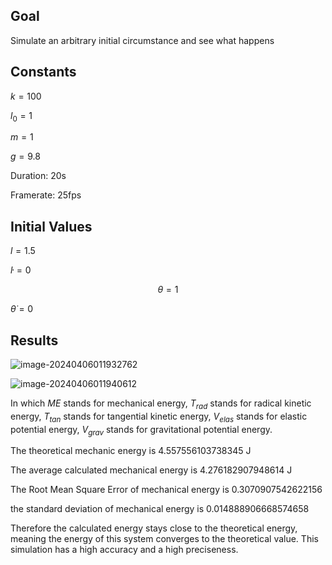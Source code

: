 ## Goal

Simulate an arbitrary initial circumstance and see what happens

## Constants

$k = 100$

$l_0 = 1$

$m = 1$

$g = 9.8$

Duration: $20$s

Framerate: $25$fps

## Initial Values

$l=1$.5

$\dot{l}=0$

$$\theta=1$$ 

$\dot{\theta}=0$

## Results

![image-20240406011932762](C:\Users\33779\AppData\Roaming\Typora\typora-user-images\image-20240406011932762.png)

![image-20240406011940612](C:\Users\33779\AppData\Roaming\Typora\typora-user-images\image-20240406011940612.png)

In which $ME$ stands for mechanical energy, $T_{rad}$ stands for radical kinetic energy, $T_{tan}$ stands for tangential kinetic energy, $V_{elas}$ stands for elastic potential energy, $V_{grav}$ stands for gravitational potential energy. 

The theoretical mechanic energy is $4.557556103738345$ J 

The average calculated mechanical energy is $4.276182907948614$ J

The Root Mean Square Error of mechanical energy is $0.3070907542622156$

the standard deviation of mechanical energy is  $0.014888906668574658$

Therefore the calculated energy stays close to the theoretical energy, meaning the energy of this system converges to the theoretical value.  This simulation has a high accuracy and a high preciseness. 
